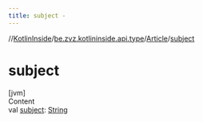 ```yaml
---
title: subject -
---
```

//[KotlinInside](../../index.md)/[be.zvz.kotlininside.api.type](../index.md)/[Article](index.md)/[subject](subject.md)



# subject  
[jvm]  
Content  
val [subject](subject.md): [String](https://kotlinlang.org/api/latest/jvm/stdlib/kotlin/-string/index.html)  



